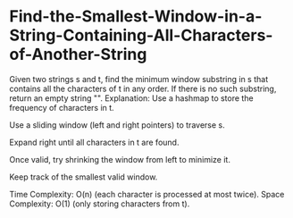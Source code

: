 # Find-the-Smallest-Window-in-a-String-Containing-All-Characters-of-Another-String
Given two strings s and t, find the minimum window substring in s that contains all the characters of t in any order. If there is no such substring, return an empty string "".
Explanation:
Use a hashmap to store the frequency of characters in t.

Use a sliding window (left and right pointers) to traverse s.

Expand right until all characters in t are found.

Once valid, try shrinking the window from left to minimize it.

Keep track of the smallest valid window.

Time Complexity: O(n) (each character is processed at most twice).
Space Complexity: O(1) (only storing characters from t).
